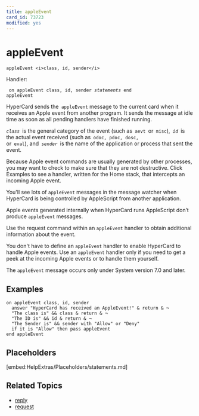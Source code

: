 ```yaml
---
title: appleEvent
card_id: 73723
modified: yes
---
```


# appleEvent

`appleEvent <i>class, id, sender</i>`

Handler:

<code><pre>
on appleEvent class, id, sender
    <i>statements</i>
end appleEvent
</pre></code>


HyperCard sends the<code> appleEvent</code> message to the current card when it receives an Apple event from another program. It sends the message at idle time as soon as all pending handlers have finished running.

<i><code>class</i> </code>is the general category of the event (such as<code> aevt </code>or<code> misc</code>),<i><code> id </i></code>is the actual event received (such as<code> odoc, pdoc, dosc, </code>or<code> eval</code>), and<code> <i>sender</i> </code>is the name of the application or process that sent the event.

Because Apple event commands are usually generated by other processes, you may want to check to make sure that they are not destructive. Click Examples to see a handler, written for the Home stack, that intercepts an incoming Apple event.

You'll see lots of `appleEvent` messages in the message watcher when HyperCard is being controlled by AppleScript from another application.

Apple events generated internally when HyperCard runs AppleScript don’t produce `appleEvent` messages.

Use the request command within an `appleEvent` handler to obtain additional information about the event.

You don't have to define an `appleEvent` handler to enable HyperCard to handle Apple events. Use an `appleEvent` handler only if you need to get a peek at the incoming Apple events or to handle them yourself.

The `appleEvent` message occurs only under System version 7.0 and later.

## Examples

```
on appleEvent class, id, sender
  answer "HyperCard has received an AppleEvent!" & return & ¬
  "The class is" && class & return & ¬
  "The ID is" && id & return & ¬
  "The Sender is" && sender with "Allow" or "Deny"
  if it is "Allow" then pass appleEvent
end appleEvent
```

## Placeholders

[embed:HelpExtras/Placeholders/statements.md]

## Related Topics

* [reply](/HyperTalkReference/commands/reply)
* [request](/HyperTalkReference/commands/request)
